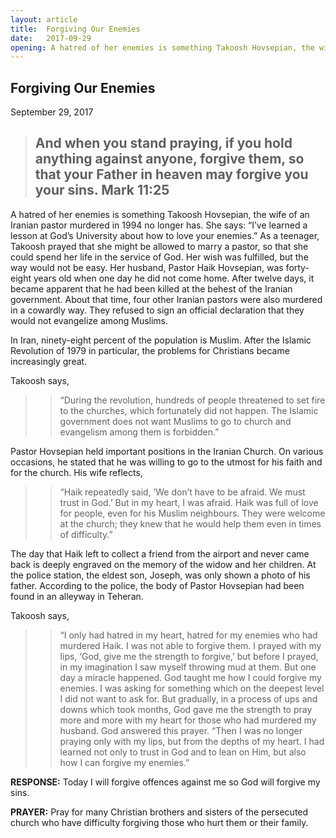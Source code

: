```yaml
---
layout: article
title:  Forgiving Our Enemies
date:   2017-09-29
opening: A hatred of her enemies is something Takoosh Hovsepian, the wife of an Iranian pastor murdered in 1994 no longer has...
---
```


## Forgiving Our Enemies

September 29, 2017

> ## And when you stand praying, if you hold anything against anyone, forgive them, so that your Father in heaven may forgive you your sins. Mark 11:25


A hatred of her enemies is something Takoosh Hovsepian, the wife of an Iranian pastor murdered in 1994 no longer has. She says: “I’ve learned a lesson at God’s University about how to love your enemies.”
As a teenager, Takoosh prayed that she might be allowed to marry a pastor, so that she could spend her life in the service of God. Her wish was fulfilled, but the way would not be easy.
Her husband, Pastor Haik Hovsepian, was forty-eight years old when one day he did not come home. After twelve days, it became apparent that he had been killed at the behest of the Iranian government. About that time, four other Iranian pastors were also murdered in a cowardly way. They refused to sign an official declaration that they would not evangelize among Muslims.

In Iran, ninety-eight percent of the population is Muslim. After the Islamic Revolution of 1979 in particular, the problems for Christians became increasingly great.

Takoosh says,
>>“During the revolution, hundreds of people threatened to set fire to the churches, which fortunately did not happen. The Islamic government does not want Muslims to go to church and evangelism among them is forbidden.”


Pastor Hovsepian held important positions in the Iranian Church. On various occasions, he stated that he was willing to go to the utmost for his faith and for the church. His wife reflects,

>>“Haik repeatedly said, ‘We don’t have to be afraid. We must trust in God.’ But in my heart, I was afraid. Haik was full of love for people, even for his Muslim neighbours. They were welcome at the church; they knew that he would help them even in times of difficulty.”


The day that Haik left to collect a friend from the airport and never came back is deeply engraved on the memory of the widow and her children. At the police station, the eldest son, Joseph, was only shown a photo of his father. According to the police, the body of Pastor Hovsepian had been found in an alleyway in Teheran.

Takoosh says,

>>“I only had hatred in my heart, hatred for my enemies who had murdered Haik. I was not able to forgive them. I prayed with my lips, ‘God, give me the strength to forgive,’ but before I prayed, in my imagination I saw myself throwing mud at them. But one day a miracle happened. God taught me how I could forgive my enemies. I was asking for something which on the deepest level I did not want to ask for. But gradually, in a process of ups and downs which took months, God gave me the strength to pray more and more with my heart for those who had murdered my husband. God answered this prayer. “Then I was no longer praying only with my lips, but from the depths of my heart. I had learned not only to trust in God and to lean on Him, but also how I can forgive my enemies.”


**RESPONSE:** Today I will forgive offences against me so God will forgive my sins.

**PRAYER:** Pray for many Christian brothers and sisters of the persecuted church who have difficulty forgiving those who hurt them or their family.
